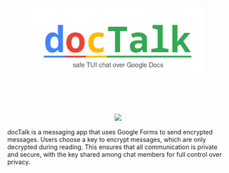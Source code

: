 <p align="center">
    <img src="media/logo.png">
</p>

<br>

<p align="center">
<img src="https://img.shields.io/badge/written in-Golang-29BEB0" alt=""/>
<img src="https://img.shields.io/badge/version-0.0.1-blue" alt=""/>
<img src="https://img.shields.io/badge/license-MIT-blue" alt=""/>
</p>
<br>

<div align="center">
    <img width=760px src="media/demo.gif">
</div>

docTalk is a messaging app that uses Google Forms to send encrypted messages. Users choose a key to encrypt messages, which are only decrypted during reading. This ensures that all communication is private and secure, with the key shared among chat members for full control over privacy.
